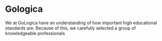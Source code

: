 # Gologica
We at GoLogica have an understanding of how important high educational standards are. Because of this, we carefully selected a group of knowledgeable professionals

